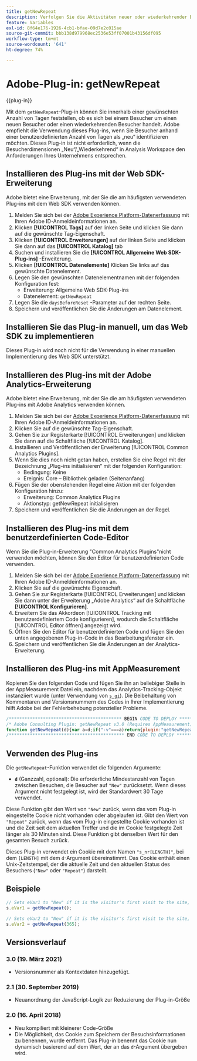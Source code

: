 ```yaml
---
title: getNewRepeat
description: Verfolgen Sie die Aktivitäten neuer oder wiederkehrender Besucher.
feature: Variables
exl-id: 8f64e176-1926-4cb1-bfae-09d7e2c015ae
source-git-commit: bbb138d979968ec2536e53ff07001b43156df095
workflow-type: tm+mt
source-wordcount: '641'
ht-degree: 74%

---
```


# Adobe-Plug-in: getNewRepeat

{{plug-in}}

Mit dem `getNewRepeat`-Plug-in können Sie innerhalb einer gewünschten Anzahl von Tagen feststellen, ob es sich bei einem Besucher um einen neuen Besucher oder einen wiederkehrenden Besucher handelt. Adobe empfiehlt die Verwendung dieses Plug-ins, wenn Sie Besucher anhand einer benutzerdefinierten Anzahl von Tagen als „neu“ identifizieren möchten. Dieses Plug-in ist nicht erforderlich, wenn die Besucherdimensionen „Neu“/„Wiederkehrend“ in Analysis Workspace den Anforderungen Ihres Unternehmens entsprechen.

## Installieren des Plug-ins mit der Web SDK-Erweiterung

Adobe bietet eine Erweiterung, mit der Sie die am häufigsten verwendeten Plug-ins mit dem Web SDK verwenden können.

1. Melden Sie sich bei der [Adobe Experience Platform-Datenerfassung](https://experience.adobe.com/data-collection) mit Ihren Adobe ID-Anmeldeinformationen an.
1. Klicken **[!UICONTROL Tags]** auf der linken Seite und klicken Sie dann auf die gewünschte Tag-Eigenschaft.
1. Klicken **[!UICONTROL Erweiterungen]** auf der linken Seite und klicken Sie dann auf das **[!UICONTROL Katalog]** tab
1. Suchen und installieren Sie die **[!UICONTROL Allgemeine Web SDK-Plug-ins]** -Erweiterung.
1. Klicken **[!UICONTROL Datenelemente]** Klicken Sie links auf das gewünschte Datenelement.
1. Legen Sie den gewünschten Datenelementnamen mit der folgenden Konfiguration fest:
   * Erweiterung: Allgemeine Web SDK-Plug-ins
   * Datenelement: `getNewRepeat`
1. Legen Sie die `daysBeforeReset` -Parameter auf der rechten Seite.
1. Speichern und veröffentlichen Sie die Änderungen am Datenelement.

## Installieren Sie das Plug-in manuell, um das Web SDK zu implementieren

Dieses Plug-in wird noch nicht für die Verwendung in einer manuellen Implementierung des Web SDK unterstützt.

## Installieren des Plug-ins mit der Adobe Analytics-Erweiterung

Adobe bietet eine Erweiterung, mit der Sie die am häufigsten verwendeten Plug-ins mit Adobe Analytics verwenden können.

1. Melden Sie sich bei der [Adobe Experience Platform-Datenerfassung](https://experience.adobe.com/data-collection) mit Ihren Adobe ID-Anmeldeinformationen an.
1. Klicken Sie auf die gewünschte Tag-Eigenschaft.
1. Gehen Sie zur Registerkarte [!UICONTROL Erweiterungen] und klicken Sie dann auf die Schaltfläche [!UICONTROL Katalog].
1. Installieren und Veröffentlichen der Erweiterung [!UICONTROL Common Analytics Plugins].
1. Wenn Sie dies noch nicht getan haben, erstellen Sie eine Regel mit der Bezeichnung „Plug-ins initialisieren“ mit der folgenden Konfiguration:
   * Bedingung: Keine
   * Ereignis: Core – Bibliothek geladen (Seitenanfang)
1. Fügen Sie der obenstehenden Regel eine Aktion mit der folgenden Konfiguration hinzu:
   * Erweiterung: Common Analytics Plugins
   * Aktionstyp: getNewRepeat initialisieren
1. Speichern und veröffentlichen Sie die Änderungen an der Regel.

## Installieren des Plug-ins mit dem benutzerdefinierten Code-Editor

Wenn Sie die Plug-in-Erweiterung &quot;Common Analytics Plugins&quot;nicht verwenden möchten, können Sie den Editor für benutzerdefinierten Code verwenden.

1. Melden Sie sich bei der [Adobe Experience Platform-Datenerfassung](https://experience.adobe.com/data-collection) mit Ihren Adobe ID-Anmeldeinformationen an.
1. Klicken Sie auf die gewünschte Eigenschaft.
1. Gehen Sie zur Registerkarte [!UICONTROL Erweiterungen] und klicken Sie dann unter der Erweiterung „Adobe Analytics“ auf die Schaltfläche **[!UICONTROL Konfigurieren]**.
1. Erweitern Sie das Akkordeon [!UICONTROL Tracking mit benutzerdefiniertem Code konfigurieren], wodurch die Schaltfläche [!UICONTROL Editor öffnen] angezeigt wird.
1. Öffnen Sie den Editor für benutzerdefinierten Code und fügen Sie den unten angegebenen Plug-in-Code in das Bearbeitungsfenster ein.
1. Speichern und veröffentlichen Sie die Änderungen an der Analytics-Erweiterung.

## Installieren des Plug-ins mit AppMeasurement

Kopieren Sie den folgenden Code und fügen Sie ihn an beliebiger Stelle in der AppMeasurement Datei ein, nachdem das Analytics-Tracking-Objekt instanziiert wurde (unter Verwendung von [`s_gi`](../functions/s-gi.md)). Die Beibehaltung von Kommentaren und Versionsnummern des Codes in Ihrer Implementierung hilft Adobe bei der Fehlerbehebung potenzieller Probleme.

```js
/******************************************* BEGIN CODE TO DEPLOY *******************************************/
/* Adobe Consulting Plugin: getNewRepeat v3.0 (Requires AppMeasurement) */
function getNewRepeat(d){var a=d;if("-v"===a)return{plugin:"getNewRepeat",version:"3.0"};var d=function(){if("undefined"!==typeof window.s_c_il)for(var c=0,b;c<window.s_c_il.length;c++)if(b=window.s_c_il[c],b._c&&"s_c"===b._c)return b}();"undefined"!==typeof d&&(d.contextData.getNewRepeat="3.0");window.cookieWrite=window.cookieWrite||function(c,b,f){if("string"===typeof c){var h=window.location.hostname,a=window.location.hostname.split(".").length-1;if(h&&!/^[0-9.]+$/.test(h)){a=2<a?a:2;var e=h.lastIndexOf(".");if(0<=e){for(;0<=e&&1<a;)e=h.lastIndexOf(".",e-1),a--;e=0<e?h.substring(e):h}}g=e;b="undefined"!==typeof b?""+b:"";if(f||""===b)if(""===b&&(f=-60),"number"===typeof f){var d=new Date;d.setTime(d.getTime()+6E4*f)}else d=f;return c&&(document.cookie=encodeURIComponent(c)+"="+encodeURIComponent(b)+"; path=/;"+(f?" expires="+d.toUTCString()+";":"")+(g?" domain="+g+";":""),"undefined"!==typeof cookieRead)?cookieRead(c)===b:!1}};window.cookieRead=window.cookieRead||function(c){if("string"===typeof c)c=encodeURIComponent(c);else return"";var b=" "+document.cookie,a=b.indexOf(" "+c+"="),d=0>a?a:b.indexOf(";",a);return(c=0>a?"":decodeURIComponent(b.substring(a+2+c.length,0>d?b.length:d)))?c:""};a=a?a:30;d="s_nr"+a;var k=new Date,m=cookieRead(d),n=m.split("-"),l=k.getTime();k.setTime(l+864E5*a);if(""===m||18E5>l-n[0]&&"New"===n[1])return cookieWrite(d,l+"-New",k),"New";cookieWrite(d,l+"-Repeat",k);return"Repeat"};
/******************************************** END CODE TO DEPLOY ********************************************/
```

## Verwenden des Plug-ins

Die `getNewRepeat`-Funktion verwendet die folgenden Argumente:

* **`d`** (Ganzzahl, optional): Die erforderliche Mindestanzahl von Tagen zwischen Besuchen, die Besucher auf `"New"` zurücksetzt. Wenn dieses Argument nicht festgelegt ist, wird der Standardwert 30 Tage verwendet.

Diese Funktion gibt den Wert von `"New"` zurück, wenn das vom Plug-in eingestellte Cookie nicht vorhanden oder abgelaufen ist. Gibt den Wert von `"Repeat"` zurück, wenn das vom Plug-in eingestellte Cookie vorhanden ist und die Zeit seit dem aktuellen Treffer und die im Cookie festgelegte Zeit länger als 30 Minuten sind. Diese Funktion gibt denselben Wert für den gesamten Besuch zurück.

Dieses Plug-in verwendet ein Cookie mit dem Namen `"s_nr[LENGTH]"`, bei dem `[LENGTH]` mit dem `d`-Argument übereinstimmt. Das Cookie enthält einen Unix-Zeitstempel, der die aktuelle Zeit und den aktuellen Status des Besuchers (`"New"` oder `"Repeat"`) darstellt.

## Beispiele

```js
// Sets eVar1 to "New" if it is the visitor's first visit to the site, or they have not visited in at least 30 days. Otherwise, sets eVar1 to "Repeat".
s.eVar1 = getNewRepeat();

// Sets eVar2 to "New" if it is the visitor's first visit to the site, or they have not visited in at least a year (365 days). Otherwise, sets eVar2 to "Repeat".
s.eVar2 = getNewRepeat(365);
```

## Versionsverlauf

### 3.0 (19. März 2021)

* Versionsnummer als Kontextdaten hinzugefügt.

### 2.1 (30. September 2019)

* Neuanordnung der JavaScript-Logik zur Reduzierung der Plug-in-Größe

### 2.0 (16. April 2018)

* Neu kompiliert mit kleinerer Code-Größe
* Die Möglichkeit, das Cookie zum Speichern der Besuchsinformationen zu benennen, wurde entfernt. Das Plug-in benennt das Cookie nun dynamisch basierend auf dem Wert, der an das `d`-Argument übergeben wird.
